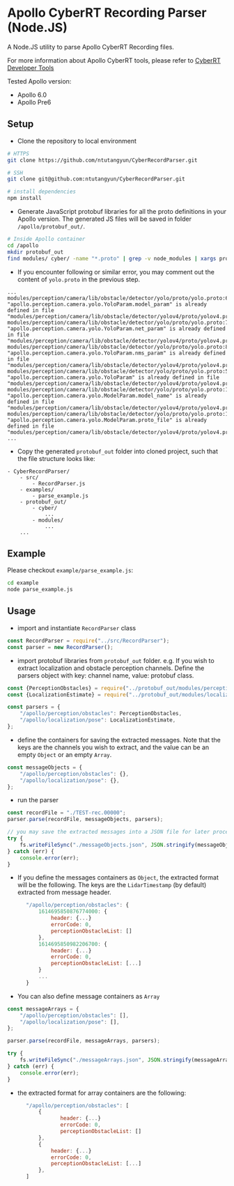 # Apollo CyberRT Recording Parser (Node.JS)

A Node.JS utility to parse Apollo CyberRT Recording files.

For more information about Apollo CyberRT tools, please refer to 
[CyberRT Developer Tools](https://github.com/ApolloAuto/apollo/blob/master/docs/cyber/CyberRT_Developer_Tools.md)

Tested Apollo version: 
- Apollo 6.0
- Apollo Pre6

## Setup
* Clone the repository to local environment
```bash
# HTTPS
git clone https://github.com/ntutangyun/CyberRecordParser.git

# SSH
git clone git@github.com:ntutangyun/CyberRecordParser.git  

# install dependencies
npm install
```

* Generate JavaScript protobuf libraries for all the proto definitions in your Apollo version. The generated JS files 
will be saved in folder `/apollo/protobuf_out/`. 

```bash
# Inside Apollo container
cd /apollo
mkdir protobuf_out
find modules/ cyber/ -name "*.proto" | grep -v node_modules | xargs protoc --js_out=import_style=commonjs,binary:protobuf_out
```
* If you encounter following or similar error, you may comment out the content of `yolo.proto` in the previous step.
```
...
modules/perception/camera/lib/obstacle/detector/yolo/proto/yolo.proto:6:23: "apollo.perception.camera.yolo.YoloParam.model_param" is already defined in file "modules/perception/camera/lib/obstacle/detector/yolov4/proto/yolov4.proto".
modules/perception/camera/lib/obstacle/detector/yolo/proto/yolo.proto:7:25: "apollo.perception.camera.yolo.YoloParam.net_param" is already defined in file "modules/perception/camera/lib/obstacle/detector/yolov4/proto/yolov4.proto".
modules/perception/camera/lib/obstacle/detector/yolo/proto/yolo.proto:8:21: "apollo.perception.camera.yolo.YoloParam.nms_param" is already defined in file "modules/perception/camera/lib/obstacle/detector/yolov4/proto/yolov4.proto".
modules/perception/camera/lib/obstacle/detector/yolo/proto/yolo.proto:5:9: "apollo.perception.camera.yolo.YoloParam" is already defined in file "modules/perception/camera/lib/obstacle/detector/yolov4/proto/yolov4.proto".
modules/perception/camera/lib/obstacle/detector/yolo/proto/yolo.proto:12:19: "apollo.perception.camera.yolo.ModelParam.model_name" is already defined in file "modules/perception/camera/lib/obstacle/detector/yolov4/proto/yolov4.proto".
modules/perception/camera/lib/obstacle/detector/yolo/proto/yolo.proto:13:19: "apollo.perception.camera.yolo.ModelParam.proto_file" is already defined in file "modules/perception/camera/lib/obstacle/detector/yolov4/proto/yolov4.proto".
...
```
    
* Copy the generated `protobuf_out` folder into cloned project, such that the file structure looks like: 
```
- CyberRecordParser/
    - src/
        - RecordParser.js
    - examples/
        - parse_example.js
    - protobuf_out/
        - cyber/
            ...
        - modules/
            ...
    ...
```

## Example

Please checkout `example/parse_example.js`:
```bash
cd example
node parse_example.js
```

## Usage
* import and instantiate `RecordParser` class
```javascript
const RecordParser = require("../src/RecordParser");
const parser = new RecordParser();
``` 

* import protobuf libraries from `protobuf_out` folder. e.g. If you wish to extract localization and 
obstacle perception channels. Define the parsers object with key: channel name, value: protobuf class. 
```javascript
const {PerceptionObstacles} = require("../protobuf_out/modules/perception/proto/perception_obstacle_pb");
const {LocalizationEstimate} = require("../protobuf_out/modules/localization/proto/localization_pb");

const parsers = {
    "/apollo/perception/obstacles": PerceptionObstacles,
    "/apollo/localization/pose": LocalizationEstimate,
};
```

* define the containers for saving the extracted messages. Note that the keys are the channels you wish to extract, 
and the value can be an empty `Object` or an empty `Array`. 
```javascript
const messageObjects = {
    "/apollo/perception/obstacles": {},
    "/apollo/localization/pose": {},
};
```

* run the parser
```javascript
const recordFile = "./TEST-rec.00000";
parser.parse(recordFile, messageObjects, parsers);

// you may save the extracted messages into a JSON file for later process.
try {
    fs.writeFileSync("./messageObjects.json", JSON.stringify(messageObjects));
} catch (err) {
    console.error(err);
}
```

* If you define the messages containers as `Object`, the extracted format will be the following. 
The keys are the `LidarTimestamp` (by default) extracted from message header. 
```javascript
      "/apollo/perception/obstacles": {
          1614695850876774000: {
              header: {...}
              errorCode: 0,
              perceptionObstacleList: []
          },
          1614695850982206700: {
              header: {...}
              errorCode: 0,
              perceptionObstacleList: [...]
          }
          ...
      }
```

* You can also define message containers as `Array`
```javascript
const messageArrays = {
    "/apollo/perception/obstacles": [],
    "/apollo/localization/pose": [],
};

parser.parse(recordFile, messageArrays, parsers);

try {
    fs.writeFileSync("./messageArrays.json", JSON.stringify(messageArrays));
} catch (err) {
    console.error(err);
}
```

* the extracted format for array containers are the following: 
```javascript
      "/apollo/perception/obstacles": [
          {
                 header: {...}
                 errorCode: 0,
                 perceptionObstacleList: []
          },
          {
              header: {...}
              errorCode: 0,
              perceptionObstacleList: [...]
          },
      ]
```



